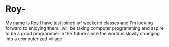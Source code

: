 # Roy-
My name is Roy.I have just joined iyf weekend classes and I'm looking forward to enjoying them.i will be taking computer programming and aspire to be a good programmer in the future since the world is slowly changing into a computerized village

